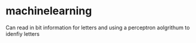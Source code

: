 # machinelearning
Can read in bit information for letters and using a perceptron aolgrithum to idenfiy letters
